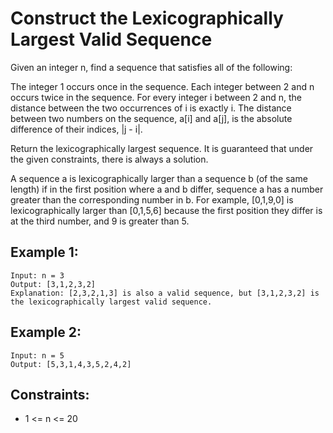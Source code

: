 # Construct the Lexicographically Largest Valid Sequence

Given an integer n, find a sequence that satisfies all of the following:

The integer 1 occurs once in the sequence.
Each integer between 2 and n occurs twice in the sequence.
For every integer i between 2 and n, the distance between the two occurrences of i is exactly i.
The distance between two numbers on the sequence, a[i] and a[j], is the absolute difference of their indices, |j - i|.

Return the lexicographically largest sequence. It is guaranteed that under the given constraints, there is always a solution.

A sequence a is lexicographically larger than a sequence b (of the same length) if in the first position where a and b differ, sequence a has a number greater than the corresponding number in b. For example, [0,1,9,0] is lexicographically larger than [0,1,5,6] because the first position they differ is at the third number, and 9 is greater than 5.

## Example 1:

```
Input: n = 3
Output: [3,1,2,3,2]
Explanation: [2,3,2,1,3] is also a valid sequence, but [3,1,2,3,2] is the lexicographically largest valid sequence.
```

## Example 2:

```
Input: n = 5
Output: [5,3,1,4,3,5,2,4,2]
```

## Constraints:

- 1 <= n <= 20
